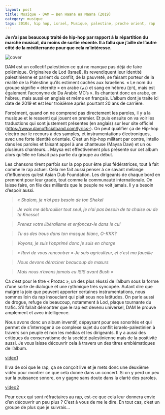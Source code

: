 ```yaml
---
layout: post
title: Musique - DAM – Ben Haana Wa Maana (2019)
category: musique
tags: 2010s, hip hop, israel, Musique, palestine, proche orient, rap
---
```


**Je n’ai pas beaucoup traité de hip-hop par rapport à la répartition du marché musical, du moins de sortie récente. Il a fallu que j’aille de l’autre côté de la méditerranée pour que cela m’intéresse.**

![cover](https://filedn.eu/llqi9IBxlYouGRXYG2xlROb/img/2020/damalabum.jpg)

DAM est un collectif palestinien ce qui ne manque pas déjà de faire polémique. Originaires de Lod (Israel), ils revendiquent leur identité palestinienne et parlent du conflit, de la pauvreté, se faisant porteur de la réalité de la Palestine qu’ils estiment cachés aux Israeliens. « Le nom du groupe signifie « éternité » en arabe (دم) et sang en hébreu (דם), mais est également l’acronyme de Da Arabic MC’s ». Ils chantent donc en arabe, en hébreu, mais aussi en anglais et même en français. L’album dont je traite ici date de 2019 et est leur troisième après pourtant 20 ans de carrière.

Forcément, quand on ne comprend pas directement les paroles, il y a la musique et le ressenti qui jouent en premier. Et puis ensuite on va voir les traductions qui sont justement présentes (en anglais) sur leur site officiel (https://www.damofficialband.com/lyrics-). On peut qualifier ça de Hip-hop electro par le recours à des samples, et instrumentations électroniques, avec une forte identité orientale. C’est un hip-hop militant par contre, intello dans les paroles et faisant appel à une chanteuse (Maysa Daw) et un ou plusieurs chanteurs… Maysa est effectivement plus présente sur cet album alors qu’elle ne faisait pas partie du groupe au début.

Les chansons tirent parfois sur la pop pour être plus fédératrices, tout à fait comme le rap actuel. Cela me fait aussi penser à ce savant mélange d’influences qu’est Asian Dub Foundation. Les dirigeants de chaque bord en prennent pour leur grade, tout comme la communauté internationale. On laisse faire, on file des milliards que le peuple ne voit jamais. Il y a besoin d’espoir aussi.

> *« Shalom, je n’ai pas besoin de ton Shekel*

> *Je vais me débrouiller tout seul, je n’ai pas besoin de ta chaise ou de ta Knesset*

> *Prenez votre libéralisme et enfoncez-le dans le cul*

> *Tu as des trous dans ton masque blanc, O-KKK?*

> *Voyons, je suis l’opprimé donc je suis en charge*

> *« Ravi de vous rencontrer » Je suis agriculteur, et c’est ma faucille*

> *Nous devons déraciner beaucoup de mœurs*

> *Mais nous n’avons jamais eu ISIS avant Bush »*

Ca c’est pour le titre « Prozac », un des plus réussi de l’album sous la forme d’une sorte de dialogue et une rythmique très syncopée. Autant dire que malgré la joie que peuvent apporter certaines instrumentations, nous sommes loin du rap insouciant qui plait sous nos latitudes. On parle aussi de drogue, refuge de beaucoup, notamment à Lod, plaque tournante du trafic. S’il fallait démontrer que le rap est devenu universel, DAM le prouve amplement et avec intelligence.

Nous avons donc un album inventif, dépaysant pour ses sonorités et qui permet de s’interroger à ce complexe sujet du conflit israelo-palestinien à travers son peuple et non les médias et les dirigeants. Il y a aussi des critiques du conservatisme de la société palestinienne mais de la positivité aussi. Je vous laisse découvrir cela à travers un des titres emblématiques de l’album.

[video1](https://youtu.be/WbMvIRdsBEY)

Il va de soi que le rap, ça se conçoit live et je mets donc une deuxième vidéo pour montrer ce que cela donne dans un concert. Si on y perd un peu sur la puissance sonore, on y gagne sans doute dans la clarté des paroles.

[video2](https://youtu.be/sY2ytxGIUo4)

Pour ceux qui sont réfractaires au rap, est-ce que cela leur donnera envie d’en découvrir un peu plus ? C’est à vous de me le dire. En tout cas, c’est un groupe de plus que je suivrais…
